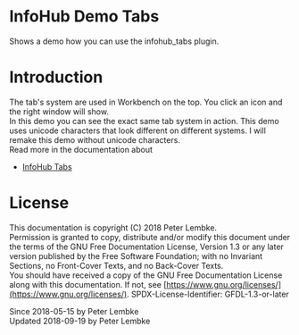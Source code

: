 # InfoHub Demo Tabs

Shows a demo how you can use the infohub_tabs plugin.

# Introduction

The tab's system are used in Workbench on the top. You click an icon and the right window will show.  
In this demo you can see the exact same tab system in action. This demo uses unicode characters that look different on
different systems. I will remake this demo without unicode characters.  
Read more in the documentation about

- [InfoHub Tabs](plugin,infohub_tabs)

# License

This documentation is copyright (C) 2018 Peter Lembke.  
Permission is granted to copy, distribute and/or modify this document under the terms of the GNU Free Documentation
License, Version 1.3 or any later version published by the Free Software Foundation; with no Invariant Sections, no
Front-Cover Texts, and no Back-Cover Texts.  
You should have received a copy of the GNU Free Documentation License along with this documentation. If not,
see [https://www.gnu.org/licenses/](https://www.gnu.org/licenses/). SPDX-License-Identifier: GFDL-1.3-or-later

Since 2018-05-15 by Peter Lembke  
Updated 2018-09-19 by Peter Lembke  
